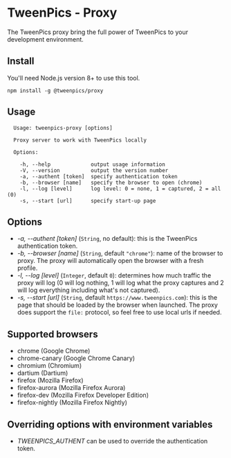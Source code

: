 # TweenPics - Proxy

The TweenPics proxy bring the full power of TweenPics to your development environment.

## Install

You'll need Node.js version 8+ to use this tool.

`npm install -g @tweenpics/proxy`

## Usage

```
  Usage: tweenpics-proxy [options]

  Proxy server to work with TweenPics locally

  Options:

    -h, --help             output usage information
    -V, --version          output the version number
    -a, --authent [token]  specify authentication token
    -b, --browser [name]   specify the browser to open (chrome)
    -l, --log [level]      log level: 0 = none, 1 = captured, 2 = all (0)
    -s, --start [url]      specify start-up page
```

## Options

- _-a, --authent [token]_ (`String`, no default): this is the TweenPics authentication token.
- _-b, --browser [name]_ (`String`, default `"chrome"`): name of the browser to proxy. The proxy will automatically open the browser with a fresh profile.
- _-l, --log [level]_ (`Integer`, default `0`): determines how much traffic the proxy will log (0 will log nothing, 1 will log what the proxy captures and 2 will log everything including what's not captured).
- _-s, --start [url]_ (`String`, default `https://www.tweenpics.com`): this is the page that should be loaded by the browser when launched. The proxy does support the `file:` protocol, so feel free to use local urls if needed.

## Supported browsers

- chrome (Google Chrome)
- chrome-canary (Google Chrome Canary)
- chromium (Chromium)
- dartium (Dartium)
- firefox (Mozilla Firefox)
- firefox-aurora (Mozilla Firefox Aurora)
- firefox-dev (Mozilla Firefox Developer Edition)
- firefox-nightly (Mozilla Firefox Nightly)

## Overriding options with environment variables

- _TWEENPICS_AUTHENT_ can be used to override the authentication token.
